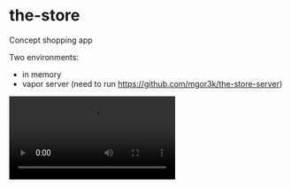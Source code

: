 # the-store
Concept shopping app

Two environments:
- in memory
- vapor server (need to run https://github.com/mgor3k/the-store-server)

<video src="https://github.com/mgor3k/the-store/assets/19400346/91002027-a4cb-4558-a534-bd1cb304f148">

